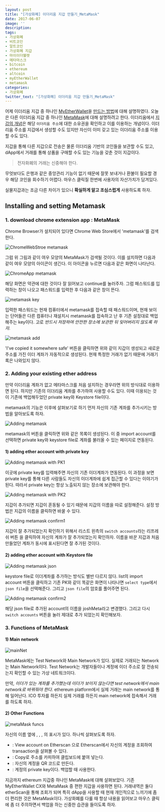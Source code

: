 ```yaml
---
layout: post
title: "[가상화폐] 이더리움 지갑 만들기_MetaMask"
date: 2017-06-07
image: ''
description:
tags:
- 가상화폐
- 비트코인
- 알트코인
- 가상화폐 지갑
- 마이이더웰렛
- 메타마스크
- bitcoin
- ethereum
- altcoin
- myEtherWallet
- metamask
categories:
- 가상화폐
twitter_text: "[가상화폐] 이더리움 지갑 만들기_MetaMask"
---
```


  어제 이더리움 지갑 중 하나인 [MyEtherWallet](https://www.myetherwallet.com/)을 [만드는 방법](http://joshualog.com/%EA%B0%80%EC%83%81%ED%99%94%ED%8F%90-%EC%9D%B4%EB%8D%94%EB%A6%AC%EC%9B%80-%EC%A7%80%EA%B0%91-%EB%A7%8C%EB%93%A4%EA%B8%B0_myEtherWallet/)에 대해 설명하였다. 오늘은 다른 이더리움 지갑 중 하나인 [MetaMask](https://https://metamask.io/)에 대해 설명하려고 한다. 이더리움에서 [지갑의 개념](https://steemit.com/kr/@twinbraid/wallet)은 해당 `이더리움 주소`에 대한 소유권을 확인하고 이를 이용하는 개념이다. 이더리움 주소를 지갑에서 생성할 수도 있지만 자신이 이미 갖고 있는 이더리움 주소를 이용할 수도 있다.  

  지갑을 통해 다른 지갑으로 전송은 물론 이더리움 기반의 코인들을 보관할 수도 있고, dApp에서 거래를 통해 상품을 구매할 수도 있는 기능을 갖춘 것이 지갑이다.  

  > 전자화폐의 거래는 신중해야 한다.

  무엇보다도 은행과 같은 중앙관리 기능이 없기 때문에 잘못 보내거나 환불이 필요할 경우 해당 코인을 회수하기 어렵다. 마우스 클릭질 한번에 사용자의 자산가치가 담겨있다. <i class="fa fa-smile-o" aria-hidden="true"></i>  

  실물지갑과는 조금 다른 차이가 있으니 **확실하게 알고 조심스럽게** 사용하도록 하자.

## Installing and setting Metamask

### 1. download chrome extension app : MetaMask

  Chrome Browser가 설치되어 있다면 Chrome Web Store에서 'metamask'를 검색한다.  

  ![ChromeWebStroe metamask](https://c1.staticflickr.com/5/4227/35119185476_2ed3ab8224_b.jpg)

  그럼 위 그림과 같이 여우 모양의 MetaMask가 검색될 것이다. 이를 설치하면 다음과 같이 여우 모양의 아이콘이 생긴다. 이 아이콘을 누르면 다음과 같은 화면이 나타난다.  

  ![ChromeApp metamask](https://c1.staticflickr.com/5/4279/34994448072_e2c3a4e6d9_z.jpg)

  해당 화면은 약관에 대한 것이다 잘 읽어보고 continue를 눌러주자. 그럼 패스워드를 입력하는 창이 나오고 패스워드를 입력한 후 다음과 같은 창이 뜬다.  

  ![metamask key](https://c1.staticflickr.com/5/4252/34314685124_d33d207de3_z.jpg)

  입력한 패스워드는 현재 컴퓨터에서 metamask를 접속할 때 패스워드이며, 현재 보이는 단어들은 다른 컴퓨터나 재설치시 metamask를 접속하고 난 후 기존 설정대로 백업해주는 key이다. 고로 *반드시 저장하여 안전한 장소에 보관한 뒤 잊어버리지 않도록 하자.*  

  ![metamask add](https://c1.staticflickr.com/5/4237/34314745024_ed8ca893fa.jpg)

  'I've copied it somewhere safe' 버튼을 클릭하면 위와 같이 지갑이 생성되고 새로운 주소를 가진 이더 계좌가 자동적으로 생성된다. 현재 특정한 거래가 없기 때문에 거래기록은 나와있지 않다.  


### 2. Adding your existing ether address

  만약 이더리움 계좌가 없고 메타마스크를 처음 설치하는 경우라면 위의 방식대로 이용하면 된다. 하지만 기존의 이더리움 계좌를 추가하여 사용할 수도 있다. 이때 이용되는 것이 기존에 백업해두었던 private key와 Keystore file이다.  

  metamask의 기능은 이후에 살펴보기로 하기 먼저 자신의 기존 계좌를 추가시키는 방법을 알아보도록 하자.  

  ![Adding metamask](https://c1.staticflickr.com/5/4198/35160047655_56f5a68dbf.jpg)

  metamask의 <i class="fa fa-list" aria-hidden="true"></i> 버튼을 클릭하면 위와 같은 목록이 생성된다. 이 중 import account를 선택하면 private key와 keystore file로 계좌를 불러올 수 있는 페이지로 연동된다.  

#### 1) adding ether account with private key

  ![Adding metamask with PK1](https://c1.staticflickr.com/5/4279/34315042504_d40159b100.jpg)

  이곳에 private key를 입력해주면 자신의 기존 이더계좌가 연동된다. 이 과정을 보면 private key를 통해 다른 사람들도 자신의 이더계좌에 쉽게 접근할 수 있다는 이야기가 된다. 따라서 private key는 항상 노출되지 않는 장소에 보관해야 한다.  

  ![Adding metamask with PK2](https://c1.staticflickr.com/5/4230/35119985536_25bec07d2a.jpg)

  지갑이 추가되면 지갑이 혼동될 수 있기 때문에 지갑의 이름을 따로 설정해준다. 설정 방법은 지갑의 이름을 클릭하면 바꿀 수 있다.  

  ![Adding metamask confirm1](https://c1.staticflickr.com/5/4283/35120088656_e585d4a979.jpg)

  지갑이 잘 추가되었는지 확인하기 위해서 리스트 <i class="fa fa-list" aria-hidden="true"></i> 왼측의 `switch accounts`라는 리프레쉬 버튼 <i class="fa fa-refresh" aria-hidden="true"></i>을 클릭하여 자신의 계좌가 잘 추가되었는지 확인하자. 이름을 바꾼 지갑과 처음 만들었던 계좌가 동시에 표시된다면 잘 추가된 것이다.  

#### 2) adding ether account with Keystore file

  ![Adding metamask json](https://c1.staticflickr.com/5/4257/34995242352_229c2dee0b.jpg)

  keystore file로 이더계좌를 추가하는 방식도 별반 다르지 않다. list의 import account 버튼을 클릭하고 기존 PK와 같이 똑같은 화면이 나타나면 `select type`에서 `json file`을 선택해준다. 그리고 `json file`의 암호를 풀어주면 된다.  

  ![Adding metamask confirm2](https://c1.staticflickr.com/5/4225/34773771000_c485f231bf.jpg)

  해당 json file로 추가된 account의 이름을 joshMeta라고 변경했다. 그리고 다시 `switch accounts` 버튼을 눌러 제대로 추가 되었는지 확인해보자.  

### 3. Functions of MetaMask

#### 1) Main network

  ![mainNet](https://c1.staticflickr.com/5/4216/34812524230_c10860ef71_b.jpg)

  MetaMask에는 Test Network와 Main Network가 있다. 실제로 거래되는 Network는 Main Network이다. Test Network는 개발자들이나 계정에 이더 주소로 잘 전송되는지 확인할 수 있는 가상 네트워크이다.  

  만약, *이더가 있는 계좌를 추가했는데 이더가 보이지 않는다면 test network에서 main network로 바꿔줘야 한다.* ethereum platform에서 실제 거래는 main network를 통해 일어난다. ICO 투자를 하든지 실제 거래를 하든지 main network에 접속해서 거래를 하도록 하자.

#### 2) Other Functions

  ![metaMask funcs](https://c1.staticflickr.com/5/4287/35068901381_eff64d4c4f_b.jpg)

  자신의 이름 옆에 <i class="fa fa-exclamation-circle" aria-hidden="true"></i>, <i class="fa fa-clipboard" aria-hidden="true"></i>, <i class="fa fa-qrcode" aria-hidden="true"></i>, <i class="fa fa-key" aria-hidden="true"></i> 의 표시가 있다. 하나씩 살펴보도록 하자.

  - <i class="fa fa-exclamation-circle" aria-hidden="true"></i> : View account on Etherscan 으로 Etherscan에서 자신의 계정을 조회하여 transaction을 살펴볼 수 있다.
  - <i class="fa fa-clipboard" aria-hidden="true"></i> : Copy로 주소를 카피하여 클립보드에 붙여 넣는다.
  - <i class="fa fa-qrcode" aria-hidden="true"></i> : 자신의 계정을 QR 코드로 만든다.
  - <i class="fa fa-key" aria-hidden="true"></i> : 계정의 private key이다. 백업할 때 사용한다.  

  지금까지 ethereum 지갑중 하나인 MetaMask에 대해 살펴보았다. 기존 MyEtherWallet CX와 MetaMask 중 편한 지갑을 사용하면 된다. 거래내역은 둘다 etherScan을 통해 조회가 되며 특히 dApp을 사용할 때 현재 개인적으로 느끼기에 좀 더 편리한 것은 MetaMask이다. 가상화폐를 다룰 때 항상 내용을 읽어보고 마우스 클릭에 좀 더 주의하면서 백업을 하는 신중한 습관을 들이도록 하자.
